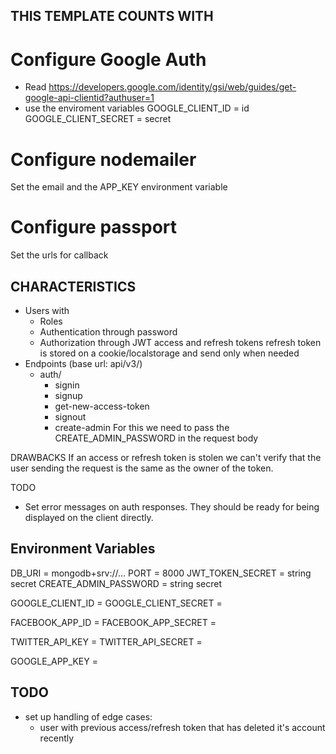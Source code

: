 ## THIS TEMPLATE COUNTS WITH

# Configure Google Auth

- Read https://developers.google.com/identity/gsi/web/guides/get-google-api-clientid?authuser=1
- use the enviroment variables
  GOOGLE_CLIENT_ID = id
  GOOGLE_CLIENT_SECRET = secret

# Configure nodemailer

Set the email and the APP_KEY environment variable

# Configure passport

Set the urls for callback

## CHARACTERISTICS

- Users with
  - Roles
  - Authentication through password
  - Authorization through JWT access and refresh tokens
    refresh token is stored on a cookie/localstorage and send only when needed
- Endpoints (base url: api/v3/)
  - auth/
    - signin
    - signup
    - get-new-access-token
    - signout
    - create-admin
      For this we need to pass the CREATE_ADMIN_PASSWORD in the request body

DRAWBACKS
If an access or refresh token is stolen we can't verify that the user sending the request is the same as the owner of the token.

TODO

- Set error messages on auth responses. They should be ready for being displayed on the client directly.

## Environment Variables

DB_URI = mongodb+srv://...
PORT = 8000
JWT_TOKEN_SECRET = string secret
CREATE_ADMIN_PASSWORD = string secret

GOOGLE_CLIENT_ID =
GOOGLE_CLIENT_SECRET =

FACEBOOK_APP_ID =
FACEBOOK_APP_SECRET =

TWITTER_API_KEY =
TWITTER_API_SECRET =

<!-- For nodemailer -->

GOOGLE_APP_KEY =

## TODO

- set up handling of edge cases:
  - user with previous access/refresh token that has deleted it's account recently
